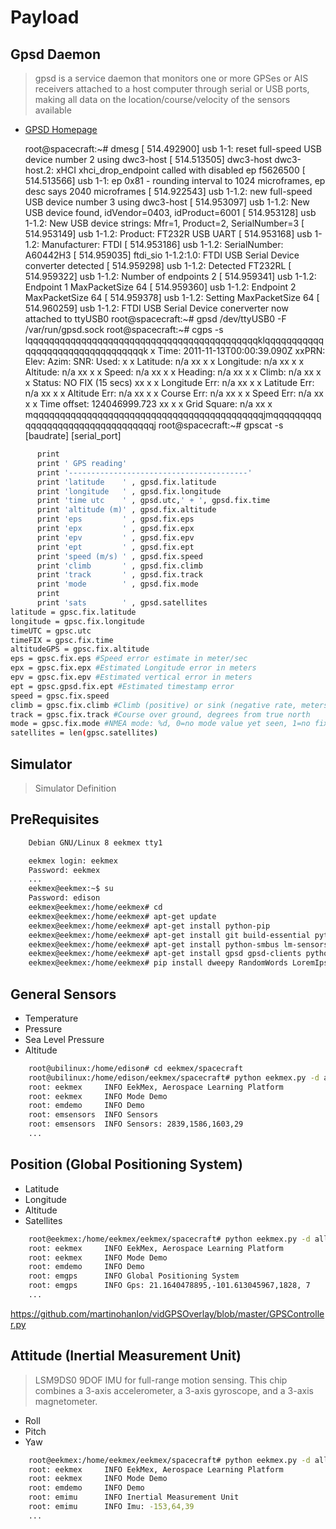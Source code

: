Payload
==

## Gpsd Daemon

> gpsd is a service daemon that monitors one or more GPSes or AIS receivers attached to a host computer through serial or USB ports, making all data on the location/course/velocity of the sensors available

- [GPSD Homepage](http://www.catb.org/gpsd/)


    root@spacecraft:~# dmesg
    [  514.492900] usb 1-1: reset full-speed USB device number 2 using dwc3-host
    [  514.513505] dwc3-host dwc3-host.2: xHCI xhci_drop_endpoint called with disabled ep f5626500
    [  514.513566] usb 1-1: ep 0x81 - rounding interval to 1024 microframes, ep desc says 2040 microframes
    [  514.922543] usb 1-1.2: new full-speed USB device number 3 using dwc3-host
    [  514.953097] usb 1-1.2: New USB device found, idVendor=0403, idProduct=6001
    [  514.953128] usb 1-1.2: New USB device strings: Mfr=1, Product=2, SerialNumber=3
    [  514.953149] usb 1-1.2: Product: FT232R USB UART
    [  514.953168] usb 1-1.2: Manufacturer: FTDI
    [  514.953186] usb 1-1.2: SerialNumber: A60442H3
    [  514.959035] ftdi_sio 1-1.2:1.0: FTDI USB Serial Device converter detected
    [  514.959298] usb 1-1.2: Detected FT232RL
    [  514.959322] usb 1-1.2: Number of endpoints 2
    [  514.959341] usb 1-1.2: Endpoint 1 MaxPacketSize 64
    [  514.959360] usb 1-1.2: Endpoint 2 MaxPacketSize 64
    [  514.959378] usb 1-1.2: Setting MaxPacketSize 64
    [  514.960259] usb 1-1.2: FTDI USB Serial Device conerverter now attached to ttyUSB0
    root@spacecraft:~# gpsd /dev/ttyUSB0 -F /var/run/gpsd.sock
    root@spacecraft:~# cgps -s
    lqqqqqqqqqqqqqqqqqqqqqqqqqqqqqqqqqqqqqqqqqqqklqqqqqqqqqqqqqqqqqqqqqqqqqqqqqqqqqk
    x    Time:       2011-11-13T00:00:39.090Z   xxPRN:   Elev:  Azim:  SNR:  Used: x
    x    Latitude:   n/a                        xx                                 x
    x    Longitude:  n/a                        xx                                 x
    x    Altitude:   n/a                        xx                                 x
    x    Speed:      n/a                        xx                                 x
    x    Heading:    n/a                        xx                                 x
    x    Climb:      n/a                        xx                                 x
    x    Status:     NO FIX (15 secs)           xx                                 x
    x    Longitude Err:   n/a                   xx                                 x
    x    Latitude Err:    n/a                   xx                                 x
    x    Altitude Err:    n/a                   xx                                 x
    x    Course Err:      n/a                   xx                                 x
    x    Speed Err:       n/a                   xx                                 x
    x    Time offset:     124046999.723         xx                                 x
    x    Grid Square:     n/a                   xx                                 x
    mqqqqqqqqqqqqqqqqqqqqqqqqqqqqqqqqqqqqqqqqqqqjmqqqqqqqqqqqqqqqqqqqqqqqqqqqqqqqqqj
    root@spacecraft:~# gpscat -s [baudrate] [serial_port]


```sh
      print
      print ' GPS reading'
      print '----------------------------------------'
      print 'latitude    ' , gpsd.fix.latitude
      print 'longitude   ' , gpsd.fix.longitude
      print 'time utc    ' , gpsd.utc,' + ', gpsd.fix.time
      print 'altitude (m)' , gpsd.fix.altitude
      print 'eps         ' , gpsd.fix.eps
      print 'epx         ' , gpsd.fix.epx
      print 'epv         ' , gpsd.fix.epv
      print 'ept         ' , gpsd.fix.ept
      print 'speed (m/s) ' , gpsd.fix.speed
      print 'climb       ' , gpsd.fix.climb
      print 'track       ' , gpsd.fix.track
      print 'mode        ' , gpsd.fix.mode
      print
      print 'sats        ' , gpsd.satellites
latitude = gpsc.fix.latitude
longitude = gpsc.fix.longitude
timeUTC = gpsc.utc
timeFIX = gpsc.fix.time
altitudeGPS = gpsc.fix.altitude
eps = gpsc.fix.eps #Speed error estimate in meter/sec
epx = gpsc.fix.epx #Estimated Longitude error in meters
epv = gpsc.fix.epv #Estimated vertical error in meters
ept = gpsc.gpsd.fix.ept #Estimated timestamp error
speed = gpsc.fix.speed
climb = gpsc.fix.climb #Climb (positive) or sink (negative rate, meters per second
track = gpsc.fix.track #Course over ground, degrees from true north
mode = gpsc.fix.mode #NMEA mode: %d, 0=no mode value yet seen, 1=no fix, 2=2D, 3=3D
satellites = len(gpsc.satellites)
```

## Simulator

> Simulator Definition

## PreRequisites

```sh
    Debian GNU/Linux 8 eekmex tty1

    eekmex login: eekmex
    Password: eekmex
    ...
    eekmex@eekmex:~$ su
    Password: edison
    eekmex@eekmex:/home/eekmex# cd
    eekmex@eekmex:/home/eekmex# apt-get update
    eekmex@eekmex:/home/eekmex# apt-get install python-pip
    eekmex@eekmex:/home/eekmex# apt-get install git build-essential python-dev swig libtool zlib1g-dev
    eekmex@eekmex:/home/eekmex# apt-get install python-smbus lm-sensors
    eekmex@eekmex:/home/eekmex# apt-get install gpsd gpsd-clients python-gps libxml2-dev libxslt1-dev
    eekmex@eekmex:/home/eekmex# pip install dweepy RandomWords LoremIpsum
```

## General Sensors

  - Temperature
  - Pressure
  - Sea Level Pressure
  - Altitude

```sh
    root@ubilinux:/home/edison# cd eekmex/spacecraft
    root@ubilinux:/home/edison/eekmex/spacecraft# python eekmex.py -d all
    root: eekmex     INFO EekMex, Aerospace Learning Platform
    root: eekmex     INFO Mode Demo
    root: emdemo     INFO Demo
    root: emsensors  INFO Sensors
    root: emsensors  INFO Sensors: 2839,1586,1603,29
    ...
```

## Position (Global Positioning System)

  - Latitude
  - Longitude
  - Altitude
  - Satellites

```sh
    root@eekmex:/home/eekmex/eekmex/spacecraft# python eekmex.py -d all
    root: eekmex     INFO EekMex, Aerospace Learning Platform
    root: eekmex     INFO Mode Demo
    root: emdemo     INFO Demo
    root: emgps      INFO Global Positioning System
    root: emgps      INFO Gps: 21.1640478895,-101.613045967,1828, 7
    ...
```

https://github.com/martinohanlon/vidGPSOverlay/blob/master/GPSController.py

## Attitude (Inertial Measurement Unit)

> LSM9DS0 9DOF IMU for full-range motion sensing. This chip combines a 3-axis accelerometer, a 3-axis gyroscope, and a 3-axis magnetometer.

- Roll
- Pitch
- Yaw

```sh
    root@eekmex:/home/eekmex/eekmex/spacecraft# python eekmex.py -d all
    root: eekmex     INFO EekMex, Aerospace Learning Platform
    root: eekmex     INFO Mode Demo
    root: emdemo     INFO Demo
    root: emimu      INFO Inertial Measurement Unit
    root: emimu      INFO Imu: -153,64,39
    ...
```